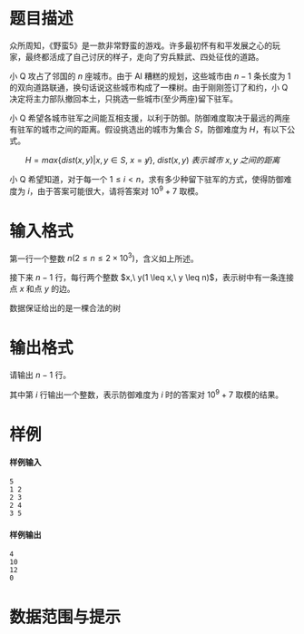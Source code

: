 
# 题目描述

众所周知，《野蛮5》是一款非常野蛮的游戏。许多最初怀有和平发展之心的玩家，最终都活成了自己讨厌的样子，走向了穷兵黩武、四处征伐的道路。

小 Q 攻占了邻国的 $n$ 座城市。由于 AI 糟糕的规划，这些城市由 $n-1$ 条长度为 $1$ 的双向道路联通，换句话说这些城市构成了一棵树。由于刚刚签订了和约，小 Q 决定将主力部队撤回本土，只挑选一些城市(至少两座)留下驻军。

小 Q 希望各城市驻军之间能互相支援，以利于防御。防御难度取决于最远的两座有驻军的城市之间的距离。假设挑选出的城市为集合 $S$，防御难度为 $H$，有以下公式。

$$
H = max\{ dist(x,y) | x,y \in S,\ x =\not y\},\ dist(x,y)\ 表示城市\ x,y\ 之间的距离
$$

小 Q 希望知道，对于每一个 $1 \leq i < n$，求有多少种留下驻军的方式，使得防御难度为 $i$，由于答案可能很大，请将答案对 $10^9+7$ 取模。

# 输入格式

第一行一个整数 $n(2 \leq n \leq 2\times 10^3)$，含义如上所述。

接下来 $n-1$ 行，每行两个整数 $x,\ y(1 \leq x,\ y \leq n)$，表示树中有一条连接点 $x$ 和点 $y$ 的边。

数据保证给出的是一棵合法的树

# 输出格式

请输出 $n-1$ 行。

其中第 $i$ 行输出一个整数，表示防御难度为 $i$ 时的答案对 $10^9+7$ 取模的结果。

# 样例

#### 样例输入

```plain
5
1 2
2 3
2 4
3 5
```

#### 样例输出

```plain
4
10
12
0
```

# 数据范围与提示



